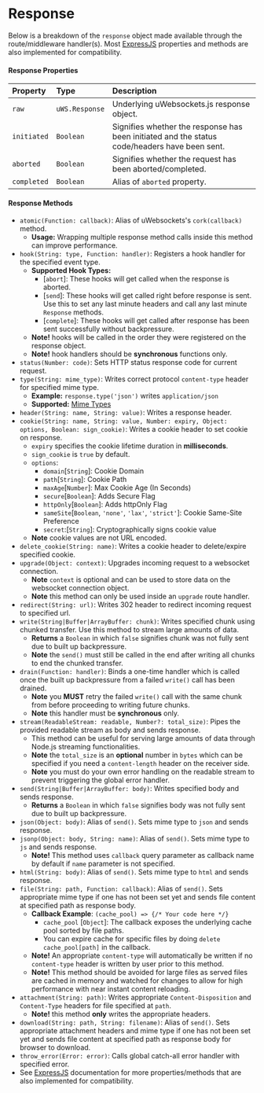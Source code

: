 # Response
Below is a breakdown of the `response` object made available through the route/middleware handler(s). Most [ExpressJS](https://github.com/expressjs/express) properties and methods are also implemented for compatibility.

#### Response Properties
| Property  | Type     | Description                |
| :-------- | :------- | :------------------------- |
| `raw` | `uWS.Response`  | Underlying uWebsockets.js response object. |
| `initiated` | `Boolean`  | Signifies whether the response has been initiated and the status code/headers have been sent. |
| `aborted` | `Boolean`  | Signifies whether the request has been aborted/completed. |
| `completed` | `Boolean`  | Alias of `aborted` property. |

#### Response Methods
* `atomic(Function: callback)`: Alias of uWebsockets's `cork(callback)` method.
    * **Usage:** Wrapping multiple response method calls inside this method can improve performance.
* `hook(String: type, Function: handler)`: Registers a hook handler for the specified event type.
  * **Supported Hook Types:**
    * [`abort`]: These hooks will get called when the response is aborted.
    * [`send`]: These hooks will get called right before response is sent. Use this to set any last minute headers and call any last minute `Response` methods.
    * [`complete`]: These hooks will get called after response has been sent successfully without backpressure.
  * **Note!** hooks will be called in the order they were registered on the response object.
  * **Note!** hook handlers should be **synchronous** functions only.
* `status(Number: code)`: Sets HTTP status response code for current request.
* `type(String: mime_type)`: Writes correct protocol `content-type` header for specified mime type.
    * **Example:** `response.type('json')` writes `application/json`
    * **Supported:** [Mime Types](./src/constants/mime_types.json)
* `header(String: name, String: value)`: Writes a response header.
* `cookie(String: name, String: value, Number: expiry, Object: options, Boolean: sign_cookie)`: Writes a cookie header to set cookie on response.
    * `expiry` specifies the cookie lifetime duration in **milliseconds**.
    * `sign_cookie` is `true` by default.
    * `options`:
        * `domain`[`String`]: Cookie Domain
        * `path`[`String`]: Cookie Path
        * `maxAge`[`Number`]: Max Cookie Age (In Seconds)
        * `secure`[`Boolean`]: Adds Secure Flag
        * `httpOnly`[`Boolean`]: Adds httpOnly Flag
        * `sameSite`[`Boolean`, `'none'`, `'lax'`, `'strict'`]: Cookie Same-Site Preference
        * `secret`:[`String`]: Cryptographically signs cookie value
    * **Note** cookie values are not URL encoded.
* `delete_cookie(String: name)`: Writes a cookie header to delete/expire specified cookie.
* `upgrade(Object: context)`: Upgrades incoming request to a websocket connection.
    * **Note** `context` is optional and can be used to store data on the websocket connection object.
    * **Note** this method can only be used inside an `upgrade` route handler.
* `redirect(String: url)`: Writes 302 header to redirect incoming request to specified url.
* `write(String|Buffer|ArrayBuffer: chunk)`: Writes specified chunk using chunked transfer. Use this method to stream large amounts of data.
    * **Returns** a `Boolean` in which `false` signifies chunk was not fully sent due to built up backpressure. 
    * **Note** the `send()` must still be called in the end after writing all chunks to end the chunked transfer.
* `drain(Function: handler)`: Binds a one-time handler which is called once the built up backpressure from a failed `write()` call has been drained.
  * **Note** you **MUST** retry the failed `write()` call with the same chunk from before proceeding to writing future chunks.
  * **Note** this handler must be **synchronous** only.
* `stream(ReadableStream: readable, Number?: total_size)`: Pipes the provided readable stream as body and sends response.
  * This method can be useful for serving large amounts of data through Node.js streaming functionalities.
  * **Note** the `total_size` is an **optional** number in `bytes` which can be specified if you need a `content-length` header on the receiver side.
  * **Note** you must do your own error handling on the readable stream to prevent triggering the global error handler.
* `send(String|Buffer|ArrayBuffer: body)`: Writes specified body and sends response.
  * **Returns** a `Boolean` in which `false` signifies body was not fully sent due to built up backpressure.
* `json(Object: body)`: Alias of `send()`. Sets mime type to `json` and sends response.
* `jsonp(Object: body, String: name)`: Alias of `send()`. Sets mime type to `js` and sends response.
  * **Note!** This method uses `callback` query parameter as callback name by default if `name` parameter is not specified.
* `html(String: body)`: Alias of `send()`. Sets mime type to `html` and sends response.
* `file(String: path, Function: callback)`: Alias of `send()`. Sets appropriate mime type if one has not been set yet and sends file content at specified path as response body.
  * **Callback Example**: `(cache_pool) => {/* Your code here */}`
    * `cache_pool` [`Object`]: The callback exposes the underlying cache pool sorted by file paths.
    * You can expire cache for specific files by doing `delete cache_pool[path]` in the callback.
  * **Note!** An appropriate `content-type` will automatically be written if no `content-type` header is written by user prior to this method.
  * **Note!** This method should be avoided for large files as served files are cached in memory and watched for changes to allow for high performance with near instant content reloading.
* `attachment(String: path)`: Writes appropriate `Content-Disposition` and `Content-Type` headers for file specified at `path`.
  * **Note!** this method **only** writes the appropriate headers.
* `download(String: path, String: filename)`: Alias of `send()`. Sets appropriate attachment headers and mime type if one has not been set yet and sends file content at specified path as response body for browser to download.
* `throw_error(Error: error)`: Calls global catch-all error handler with specified error.
* See [ExpressJS](https://github.com/expressjs/express) documentation for more properties/methods that are also implemented for compatibility.
